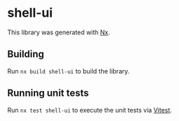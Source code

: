 # shell-ui

This library was generated with [Nx](https://nx.dev).

## Building

Run `nx build shell-ui` to build the library.

## Running unit tests

Run `nx test shell-ui` to execute the unit tests via [Vitest](https://vitest.dev/).
